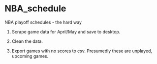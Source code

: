 # NBA_schedule
NBA playoff schedules - the hard way

1) Scrape game data for April/May and save to desktop.

2) Clean the data.

3) Export games with no scores to csv. Presumedly these are unplayed, upcoming games.
